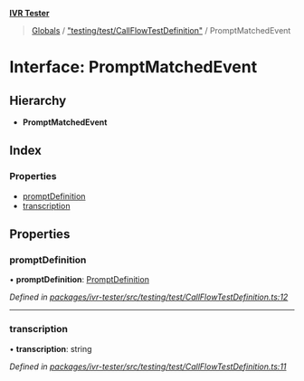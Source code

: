 **[IVR Tester](../README.md)**

> [Globals](../README.md) / ["testing/test/CallFlowTestDefinition"](../modules/_testing_test_callflowtestdefinition_.md) / PromptMatchedEvent

# Interface: PromptMatchedEvent

## Hierarchy

* **PromptMatchedEvent**

## Index

### Properties

* [promptDefinition](_testing_test_callflowtestdefinition_.promptmatchedevent.md#promptdefinition)
* [transcription](_testing_test_callflowtestdefinition_.promptmatchedevent.md#transcription)

## Properties

### promptDefinition

•  **promptDefinition**: [PromptDefinition](_testing_test_conditions_promptdefinition_.promptdefinition.md)

*Defined in [packages/ivr-tester/src/testing/test/CallFlowTestDefinition.ts:12](https://github.com/SketchingDev/ivr-tester/blob/aa015fb/packages/ivr-tester/src/testing/test/CallFlowTestDefinition.ts#L12)*

___

### transcription

•  **transcription**: string

*Defined in [packages/ivr-tester/src/testing/test/CallFlowTestDefinition.ts:11](https://github.com/SketchingDev/ivr-tester/blob/aa015fb/packages/ivr-tester/src/testing/test/CallFlowTestDefinition.ts#L11)*
